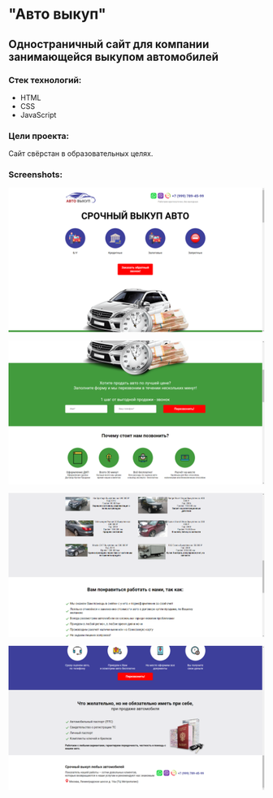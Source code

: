 # "Авто выкуп"
## Одностраничный сайт для компании занимающейся выкупом автомобилей
### Стек технологий:
* HTML
* CSS
* JavaScript
### Цели проекта:
Сайт свёрстан в образовательных целях.

### Screenshots:


![Alt text](/screenshots/1.png)


![Alt text](/screenshots/2.png)


![Alt text](/screenshots/3.png)


![Alt text](/screenshots/4.png)

